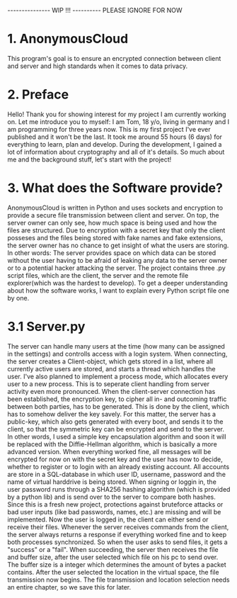 --------------- WIP !!! ----------  PLEASE IGNORE FOR NOW 
# 1. AnonymousCloud
This program's goal is to ensure an encrypted connection between client and server and high standards when it comes to data privacy.

# 2. Preface
Hello! Thank you for showing interest for my project I am currently working on. Let me introduce you to myself: I am Tom, 18 y/o, living in germany and I am programming for three years now. This is my first project I've ever published and it won't be the last. It took me around 55 hours (6 days) for everything to learn, plan and develop. During the development, I gained a lot of information about cryptography and all of it's details.
So much about me and the background stuff, let's start with the project!

# 3. What does the Software provide?
AnonymousCloud is written in Python and uses sockets and encryption to provide a secure file transmission between client and server. On top, the server owner can only see, how much space is being used and how the files are structured. Due to encryption with a secret key that only the client posseses and the files being stored with fake names and fake extensions, the server owner has no chance to get insight of what the users are storing. In other words: The server provides space on which data can be stored without the user having to be afraid of leaking any data to the server owner or to a potential hacker attacking the server. 
The project contains three .py script files, which are the client, the server and the remote file explorer(which was the hardest to develop). To get a deeper understanding about how the software works, I want to explain every Python script file one by one.

# 3.1 Server.py
The server can handle many users at the time (how many can be assigned in the settings) and controlls access with a login system. When connecting, the server creates a       Client-object, which gets stored in a list, where all currently active users are stored, and starts a thread which handles the user. I've also planned to implement a process mode, which allocates every user to a new process. This is to seperate client handling from server activity even more pronounced. When the client-server connection has been established, the encryption key, to cipher all in- and outcoming traffic between both parties, has to be generated. This is done by the client, which has to somehow deliver the key savely. For this matter, the server has a public-key, which also gets generated with every boot, and sends it to the client, so that the symmetric key can be encrypted and send to the server. In other words, I used a simple key encapsulation algorithm and soon it will be replaced with the Diffie-Hellman algorithm, which is basically a more advanced version. 
When everything worked fine, all messages will be encrypted for now on with the secret key and the user has now to decide, whether to register or to login with an already existing account. All accounts are store in a SQL-database in which user ID, username, password and the name of virtual harddrive is being stored. When signing or loggin in, the user password runs through a SHA256 hashing algorithm (which is provided by a python lib) and is send over to the server to compare both hashes. Since this is a fresh new project, protections against bruteforce attacks or bad user inputs (like bad passwords, names, etc.) are missing and will be implemented. 
Now the user is logged in, the client can either send or receive their files. Whenever the server receives commands from the client, the server always returns a response if everything worked fine and to keep both processes synchronized. So when the user asks to send files, it gets a "success" or a "fail". When succeeding, the server then receives the file and buffer size, after the user selected which file on his pc to send over. The buffer size is a integer which determines the amount of bytes a packet contains. After the user selected the location in the virtual space, the file transmission now begins. The file transmission and location selection needs an entire chapter, so we save this for later.
